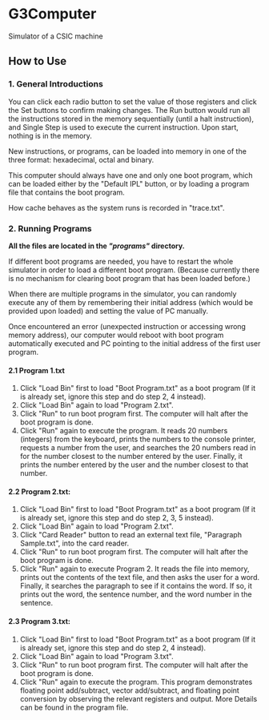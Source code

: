 # G3Computer
Simulator of a CSIC machine

## How to Use

### 1. General Introductions  

You can click each radio button to set the value of those registers and click the Set buttons to confirm making changes. The Run button would run all the instructions stored in the memory sequentially (until a halt instruction), and Single Step is used to execute the current instruction. Upon start, nothing is in the memory.

New instructions, or programs, can be loaded into memory in one of the three format: hexadecimal, octal and binary.

This computer should always have one and only one boot program, which can be loaded either by the "Default IPL" button, or by loading a program file that contains the boot program.

How cache behaves as the system runs is recorded in "trace.txt".

### 2. Running Programs  

**All the files are located in the _"programs"_ directory.**

If different boot programs are needed, you have to restart the whole simulator in order to load a different boot program. (Because currently there is no mechanism for clearing boot program that has been loaded before.)

When there are multiple programs in the simulator, you can randomly execute any of them by remembering their initial address (which would be provided upon loaded) and setting the value of PC manually.

Once encountered an error (unexpected instruction or accessing wrong memory address), our computer would reboot with boot program automatically executed and PC pointing to the initial address of the first user program.

#### 2.1 Program 1.txt  

1) Click "Load Bin" first to load "Boot Program.txt" as a boot program (If it is already set, ignore this step and do step 2, 4 instead).  
2) Click "Load Bin" again to load "Program 2.txt".  
3) Click "Run" to run boot program first. The computer will halt after the boot program is done.  
4) Click "Run" again to execute the program. It reads 20 numbers (integers) from the keyboard, prints the numbers to the console printer, requests a number from the user, and searches the 20 numbers read in for the number closest to the number entered by the user. Finally, it prints the number entered by the user and the number closest to that number.

#### 2.2 Program 2.txt:  

1) Click "Load Bin" first to load "Boot Program.txt" as a boot program (If it is already set, ignore this step and do step 2, 3, 5 instead).  
2) Click "Load Bin" again to load "Program 2.txt".  
3) Click "Card Reader" button to read an external text file, "Paragraph Sample.txt", into the card reader.  
4) Click "Run" to run boot program first. The computer will halt after the boot program is done.  
5) Click "Run" again to execute Program 2. It reads the file into memory, prints out the contents of the text file, and then asks the user for a word. Finally, it searches the paragraph to see if it contains the word. If so, it prints out the word, the sentence number, and the word number in the sentence.

#### 2.3 Program 3.txt:  

1) Click "Load Bin" first to load "Boot Program.txt" as a boot program (If it is already set, ignore this step and do step 2, 4 instead).  
2) Click "Load Bin" again to load "Program 3.txt".  
3) Click "Run" to run boot program first. The computer will halt after the boot program is done.  
4) Click "Run" again to execute the program. This program demonstrates floating point add/subtract, vector add/subtract, and floating point conversion by observing the relevant registers and output. More Details can be found in the program file.